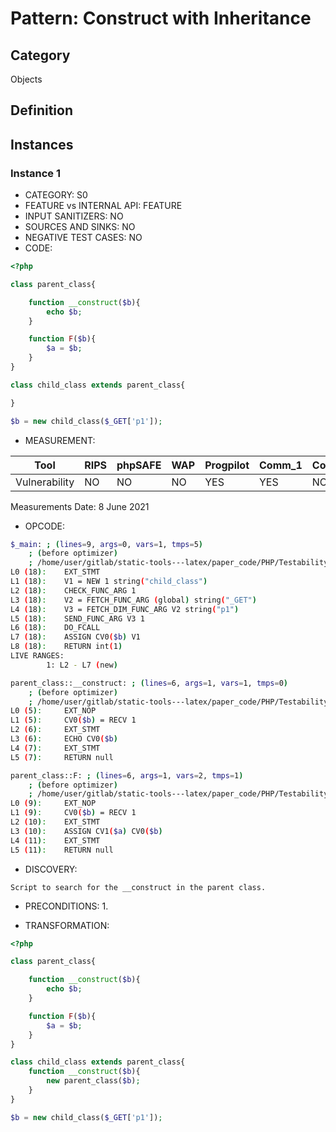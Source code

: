 # Pattern: Construct with Inheritance

## Category

Objects

## Definition

## Instances

### Instance 1

- CATEGORY: S0
- FEATURE vs INTERNAL API: FEATURE
- INPUT SANITIZERS:  NO
- SOURCES AND SINKS: NO 
- NEGATIVE TEST CASES: NO
- CODE:

```php
<?php

class parent_class{

    function __construct($b){
        echo $b;
    }

    function F($b){
        $a = $b;
    }
}

class child_class extends parent_class{

}

$b = new child_class($_GET['p1']);
```

- MEASUREMENT:

| Tool          | RIPS | phpSAFE | WAP  | Progpilot | Comm_1 | Comm_2 | Correct |
| ------------- | ---- | ------- | ---- | --------- | ------- | --------- | ------- |
| Vulnerability | NO   | NO      | NO   | YES       | YES     | NO        | YES     |
Measurements Date: 8 June 2021

- OPCODE:

```bash
$_main: ; (lines=9, args=0, vars=1, tmps=5)
    ; (before optimizer)
    ; /home/user/gitlab/static-tools---latex/paper_code/PHP/Testability_Patterns/27_construct_with_inheritance/first_ex/first_ex.php:1-18
L0 (18):    EXT_STMT
L1 (18):    V1 = NEW 1 string("child_class")
L2 (18):    CHECK_FUNC_ARG 1
L3 (18):    V2 = FETCH_FUNC_ARG (global) string("_GET")
L4 (18):    V3 = FETCH_DIM_FUNC_ARG V2 string("p1")
L5 (18):    SEND_FUNC_ARG V3 1
L6 (18):    DO_FCALL
L7 (18):    ASSIGN CV0($b) V1
L8 (18):    RETURN int(1)
LIVE RANGES:
        1: L2 - L7 (new)

parent_class::__construct: ; (lines=6, args=1, vars=1, tmps=0)
    ; (before optimizer)
    ; /home/user/gitlab/static-tools---latex/paper_code/PHP/Testability_Patterns/27_construct_with_inheritance/first_ex/first_ex.php:5-7
L0 (5):     EXT_NOP
L1 (5):     CV0($b) = RECV 1
L2 (6):     EXT_STMT
L3 (6):     ECHO CV0($b)
L4 (7):     EXT_STMT
L5 (7):     RETURN null

parent_class::F: ; (lines=6, args=1, vars=2, tmps=1)
    ; (before optimizer)
    ; /home/user/gitlab/static-tools---latex/paper_code/PHP/Testability_Patterns/27_construct_with_inheritance/first_ex/first_ex.php:9-11
L0 (9):     EXT_NOP
L1 (9):     CV0($b) = RECV 1
L2 (10):    EXT_STMT
L3 (10):    ASSIGN CV1($a) CV0($b)
L4 (11):    EXT_STMT
L5 (11):    RETURN null
```

- DISCOVERY:
```
Script to search for the __construct in the parent class.
```

- PRECONDITIONS:
   1.

- TRANSFORMATION: 

```php
<?php

class parent_class{

    function __construct($b){
        echo $b;
    }

    function F($b){
        $a = $b;
    }
}

class child_class extends parent_class{
    function __construct($b){
        new parent_class($b);
    }
}

$b = new child_class($_GET['p1']);
```